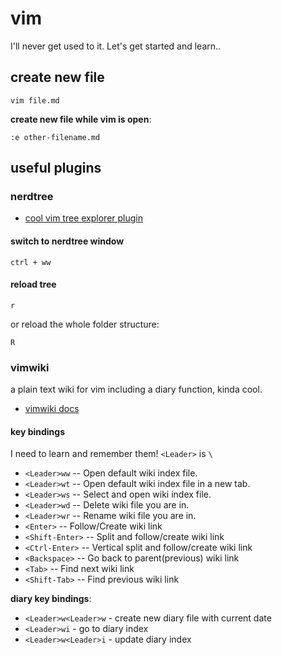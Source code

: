 # vim

I'll never get used to it. Let's get started and learn..

## create new file

```
vim file.md
```

**create new file while vim is open**:

```
:e other-filename.md
```

## useful plugins

### nerdtree

* [cool vim tree explorer plugin](https://github.com/scrooloose/nerdtree)

#### switch to nerdtree window

```
ctrl + ww
```

#### reload tree

```
r
```

or reload the whole folder structure:

```
R
```

### vimwiki

a plain text wiki for vim including a diary function, kinda cool.

* [vimwiki docs](https://github.com/vimwiki/vimwiki)

#### key bindings

I need to learn and remember them! `<Leader>` is `\`

* `<Leader>ww` -- Open default wiki index file.
* `<Leader>wt` -- Open default wiki index file in a new tab.
* `<Leader>ws` -- Select and open wiki index file.
* `<Leader>wd` -- Delete wiki file you are in.
* `<Leader>wr` -- Rename wiki file you are in.
* `<Enter>` -- Follow/Create wiki link
* `<Shift-Enter>` -- Split and follow/create wiki link
* `<Ctrl-Enter>` -- Vertical split and follow/create wiki link
* `<Backspace>` -- Go back to parent(previous) wiki link
* `<Tab>` -- Find next wiki link
* `<Shift-Tab>` -- Find previous wiki link
 
**diary key bindings**:

* `<Leader>w<Leader>w` - create new diary file with current date
* `<Leader>wi` - go to diary index
* `<Leader>w<Leader>i` - update diary index

